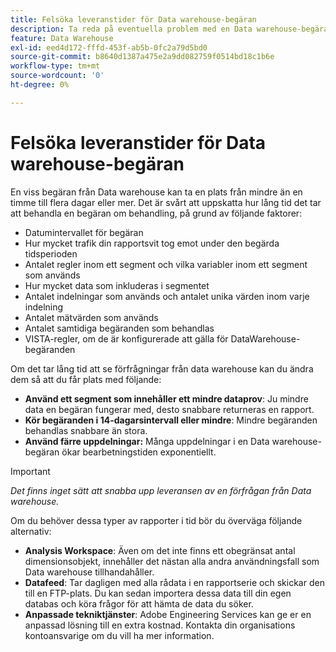 ```yaml
---
title: Felsöka leveranstider för Data warehouse-begäran
description: Ta reda på eventuella problem med en Data warehouse-begäran som kan förlänga leveranstiden.
feature: Data Warehouse
exl-id: eed4d172-fffd-453f-ab5b-0fc2a79d5bd0
source-git-commit: b8640d1387a475e2a9dd082759f0514bd18c1b6e
workflow-type: tm+mt
source-wordcount: '0'
ht-degree: 0%

---
```


# Felsöka leveranstider för Data warehouse-begäran

En viss begäran från Data warehouse kan ta en plats från mindre än en timme till flera dagar eller mer. Det är svårt att uppskatta hur lång tid det tar att behandla en begäran om behandling, på grund av följande faktorer:

* Datumintervallet för begäran
* Hur mycket trafik din rapportsvit tog emot under den begärda tidsperioden
* Antalet regler inom ett segment och vilka variabler inom ett segment som används
* Hur mycket data som inkluderas i segmentet
* Antalet indelningar som används och antalet unika värden inom varje indelning
* Antalet mätvärden som används
* Antalet samtidiga begäranden som behandlas
* VISTA-regler, om de är konfigurerade att gälla för DataWarehouse-begäranden

Om det tar lång tid att se förfrågningar från data warehouse kan du ändra dem så att du får plats med följande:

* **Använd ett segment som innehåller ett mindre dataprov**: Ju mindre data en begäran fungerar med, desto snabbare returneras en rapport.
* **Kör begäranden i 14-dagarsintervall eller mindre**: Mindre begäranden behandlas snabbare än stora.
* **Använd färre uppdelningar:** Många uppdelningar i en Data warehouse-begäran ökar bearbetningstiden exponentiellt.

>[!IMPORTANT]
>
> *Det finns inget sätt att snabba upp leveransen av en förfrågan från Data warehouse.*

Om du behöver dessa typer av rapporter i tid bör du överväga följande alternativ:

* **Analysis Workspace**: Även om det inte finns ett obegränsat antal dimensionsobjekt, innehåller det nästan alla andra användningsfall som Data warehouse tillhandahåller.
* **Datafeed**: Tar dagligen med alla rådata i en rapportserie och skickar den till en FTP-plats. Du kan sedan importera dessa data till din egen databas och köra frågor för att hämta de data du söker.
* **Anpassade tekniktjänster**: Adobe Engineering Services kan ge er en anpassad lösning till en extra kostnad. Kontakta din organisations kontoansvarige om du vill ha mer information.
